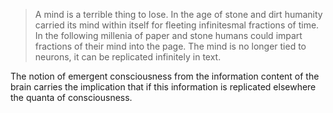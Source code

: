 > A mind is a terrible thing to lose. In the age of stone and dirt humanity carried its mind within itself for fleeting infinitesmal fractions of time. In the following millenia of paper and stone humans could impart fractions of their mind into the page. The mind is no longer tied to neurons, it can be replicated infinitely in text.

The notion of emergent consciousness from the information content of the brain carries the implication that if this information is replicated elsewhere the quanta of consciousness. 